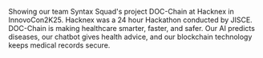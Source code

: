 Showing our team Syntax Squad's project DOC-Chain at Hacknex in InnovoCon2K25. Hacknex was a 24 hour Hackathon conducted by JISCE. DOC-Chain is making healthcare smarter, faster, and safer. Our AI predicts diseases, our chatbot gives health advice, and our blockchain technology keeps medical records secure.
